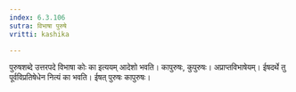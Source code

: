 ```yaml
---
index: 6.3.106
sutra: विभाषा पुरुषे
vritti: kashika

---
```

पुरुषशब्दे उत्तरपदे विभाषा कोः का इत्ययम् आदेशो भवति। कापुरुषः, कुपुरुषः। अप्राप्तविभाषेयम्। ईषदर्थे तु पूर्वविप्रतिषेधेन नित्यं का भवति। ईषत् पुरुषः कापुरुषः।